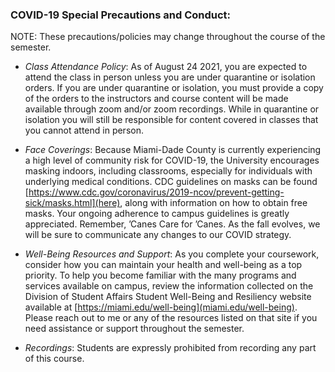 ### COVID-19 Special Precautions and Conduct:  

NOTE: These precautions/policies may change throughout the course of the semester.

-   *Class Attendance Policy*: As of August 24 2021, you are expected to attend the class in person unless you are under quarantine or isolation orders. If you are under quarantine or isolation, you must provide a copy of the orders to the instructors and course content will be made available through zoom and/or zoom recordings. While in quarantine or isolation you will still be responsible for content covered in classes that you cannot attend in person.
 
[//]: # (-   *Camera While Remote*: Students who are attending a class session synchronously are required to have their video enabled.)

-   *Face Coverings*: Because Miami-Dade County is currently experiencing a high level of community risk for COVID-19, the University encourages masking indoors, including classrooms, especially for individuals with underlying medical conditions. CDC guidelines on masks can be found [https://www.cdc.gov/coronavirus/2019-ncov/prevent-getting-sick/masks.html](here), along with information on how to obtain free masks. Your ongoing adherence to campus guidelines is greatly appreciated. Remember, ’Canes Care for ’Canes. As the fall evolves, we will be sure to communicate any changes to our COVID strategy.

[//]: # (-   *Face Coverings*: Face coverings are mandatory at all times--with the exception of when drinking water--while in on-campus class sessions. Failure to follow this requirement is grounds for disciplinary action and may lead to removal from the classroom and/or the course.)

-   *Well-Being Resources and Support*: As you complete your coursework, consider how you can maintain your health and well-being as a top priority. To help you become familiar with the many programs and services available on campus, review the information collected on the Division of Student Affairs Student Well-Being and Resiliency website available at [https://miami.edu/well-being](miami.edu/well-being). Please reach out to me or any of the resources listed on that site if you need assistance or support throughout the semester.

-   *Recordings*: Students are expressly prohibited from recording any part of this course. 

[//]: # (Meetings of this course will be recorded by the University. Any recordings will be available to students registered for this class as they are intended to supplement the classroom experience. Students are expected to follow appropriate University policies and maintain the security of passwords used to access recorded lectures. Recordings may not be reproduced, shared with those not in the class, or uploaded to other online environments. If the instructor or a University of Miami office plans any other uses for the recordings, beyond this class, students identifiable in the recordings will be notified to request consent prior to such use.)

[//]: # (-   *Class Attendance Policy*: Unless you are approved to take this course under the Remote Learning Option, physical attendance in the classroom is required as scheduled. You are expected to participate with your video enabled during your non-classroom days. If at some point in the semester you cannot physically attend class sessions due to illness, injury, or other approved absence, you must contact the instructor for permission to temporarily attend the course online. Unexcused absences from the classroom may affect your grade or lead to failing the course.)

[//]: # (  -   If you are approved to take this course under the Remote Learning Option, attendance in the virtual class is required as scheduled unless this creates undue hardship due to differences in your residential time-zone and that of Miami Florida. If you are a Remote Learning Option student, you may not under any circumstances physically attend the class on campus. If you cannot attend the virtual class due to illness or other reason, you must contact the instructor. Unexcused absences from the classroom may affect your grade or lead to failing the course. Please see the full Attendance Policy for this course under the headline "Class Attendance and Absences" above.)

[//]: # (  -   If you are approved to take this course under the Remote Learning Option, you must keep up with the virtual class as scheduled. You may not under any circumstances physically attend the class on campus. If you cannot keep up with the virtual class due to illness or other reason, you must contact the instructor. Failure to keep up with the virtual class as scheduled may affect your grade or lead to failing the course. Please see the full Attendance Policy for this course under the headline "Class Attendance and Absences" above.)

[//]: # (-   *Assigned student seating*: The seat you select on the first day of class must be from among those identified as meeting the physical distance requirements for COVID-19; this seat will be your assigned seat for the remainder of the semester. This will enable the most effective COVID-19 contact tracing, should it be required.)

[//]: # (-   *Daily symptom checker*: Students are required to use the Daily Symptom Checker and be cleared to attend class each day. Students may be asked to show the green “Good to Go” notice. You may be required to produce your notice at any time while on campus. Students who fail to comply or to produce their “Good to Go” notice will be asked to leave the classroom.)